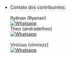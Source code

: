 * Contato dos contribuintes: <br> <br>
Ryênan (Ryenan)<br> [![Whatsapp](https://img.shields.io/badge/WhatsApp-25D366?style=for-the-badge&logo=whatsapp&logoColor=white)](https://api.whatsapp.com/send/?phone=5588992642364&text&type=phone_number&app_absent=0)  <br>
Theo (andradetheo)<br> [![Whatsapp](https://img.shields.io/badge/WhatsApp-25D366?style=for-the-badge&logo=whatsapp&logoColor=white)](https://api.whatsapp.com/send/?phone=558896782893&text&type=phone_number&app_absent=0) <br><br>
Vinicius (vinnixzz) <br> [![Whatsapp](https://img.shields.io/badge/WhatsApp-25D366?style=for-the-badge&logo=whatsapp&logoColor=white)](https://api.whatsapp.com/send/?phone=558892607119&text&type=phone_number&app_absent=0) <br>
